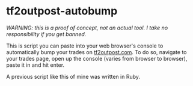 # tf2outpost-autobump

*WARNING: this is a proof of concept, not an actual tool. I take no responsibility if you get banned.*

This is script you can paste into your web browser's console to automatically bump your trades on [tf2outpost.com](http://www.tf2outpost.com/). To do so, navigate to your trades page, open up the console (varies from browser to browser), paste it in and hit enter.

A previous script like this of mine was written in Ruby.
